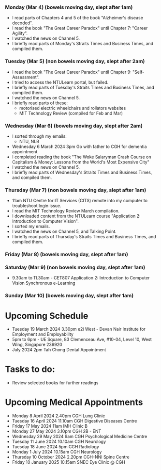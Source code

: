### Monday (Mar 4) (bowels moving day, slept after 1am)
- I read parts of Chapters 4 and 5 of the book "Alzheimer's disease decoded".
- I read the book "The Great Career Paradox" until Chapter 7: "Career Agility".
- I watched the news on Channel 5.
- I briefly read parts of Monday's Straits Times and Business Times, and compiled them.

### Tuesday (Mar 5) (non bowels moving day, slept after 2am)
- I read the book "The Great Career Paradox" until Chapter 9: "Self-Assessment".
- I tried to access the NTULearn portal, but failed.
- I briefly read parts of Tuesday's Straits Times and Business Times, and compiled them.
- I watched the news on Channel 5.
- I briefly read parts of these:
    - motorised electric wheelchairs and rollators websites
    - MIT Technology Review (compiled for Feb and Mar)

### Wednesday (Mar 6) (bowels moving day, slept after 2am)
- I sorted through my emails: 
    - NTU, NLB
- Wednesday 6 March 2024 3pm Go with father to CGH for dementia appointment
- I completed reading the book "The Woke Salaryman Crash Course on Capitalism & Money: Lessons from the World's Most Expensive City"
- I watched the news on Channel 5.
- I briefly read parts of Wednesday's Straits Times and Business Times, and compiled them.

### Thursday (Mar 7) (non bowels moving day, slept after 1am)
- 11am NTU Centre for IT Services (CITS) remote into my computer to troubleshoot login issue.
- I read the MIT Technology Review March compilation.
- I downloaded content from the NTULearn course "Application 2: Introduction to Computer Vision".
- I sorted my emails.
- I watched the news on Channel 5, and Talking Point.
- I briefly read parts of Thursday's Straits Times and Business Times, and compiled them.

### Friday (Mar 8) (bowels moving day, slept after 1am)


### Saturday (Mar 9) (non bowels moving day, slept after 1am)
- 9.30am to 11.30am - CET807 Application 2: Introduction to Computer Vision Synchronous e-Learning


### Sunday (Mar 10) (bowels moving day, slept after 1am)




# Upcoming Schedule
- Tuesday 19 March 2024 3.30pm e2i West - Devan Nair Institute for Employment and Employability
- 5pm to 6pm - UE Square, 83 Clemenceau Ave, #10-04, Level 10, West Wing, Singapore 239920
- July 2024 2pm Tah Chong Dental Appointment

# Tasks to do:
- Review selected books for further readings

# Upcoming Medical Appointments
- Monday 8 April 2024 2.40pm CGH Lung Clinic
- Tuesday 16 April 2024 11.10am CGH Digestive Diseases Centre
- Friday 17 May 2024 11am IMH Clinic B
- Monday 27 May 2024 3.10pm CGH 2B - ENT
- Wednesday 29 May 2024 9am CGH Psychological Medicine Centre
- Tuesday 11 June 2024 10.10am CGH Neurology
- Tuesday 18 June 2024 5pm CGH Radiology
- Monday 1 July 2024 10.15am CGH Neurology
- Thursday 10 October 2024 2.20pm CGH-NNI Spine Centre
- Friday 10 January 2025 10.15am SNEC Eye Clinic @ CGH
